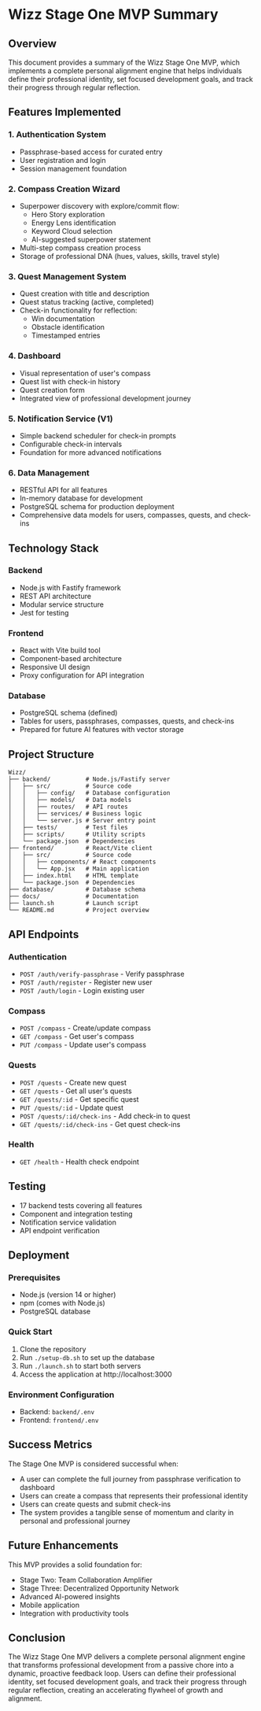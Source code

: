 # Wizz Stage One MVP Summary

## Overview

This document provides a summary of the Wizz Stage One MVP, which implements a complete personal alignment engine that helps individuals define their professional identity, set focused development goals, and track their progress through regular reflection.

## Features Implemented

### 1. Authentication System
- Passphrase-based access for curated entry
- User registration and login
- Session management foundation

### 2. Compass Creation Wizard
- Superpower discovery with explore/commit flow:
  - Hero Story exploration
  - Energy Lens identification
  - Keyword Cloud selection
  - AI-suggested superpower statement
- Multi-step compass creation process
- Storage of professional DNA (hues, values, skills, travel style)

### 3. Quest Management System
- Quest creation with title and description
- Quest status tracking (active, completed)
- Check-in functionality for reflection:
  - Win documentation
  - Obstacle identification
  - Timestamped entries

### 4. Dashboard
- Visual representation of user's compass
- Quest list with check-in history
- Quest creation form
- Integrated view of professional development journey

### 5. Notification Service (V1)
- Simple backend scheduler for check-in prompts
- Configurable check-in intervals
- Foundation for more advanced notifications

### 6. Data Management
- RESTful API for all features
- In-memory database for development
- PostgreSQL schema for production deployment
- Comprehensive data models for users, compasses, quests, and check-ins

## Technology Stack

### Backend
- Node.js with Fastify framework
- REST API architecture
- Modular service structure
- Jest for testing

### Frontend
- React with Vite build tool
- Component-based architecture
- Responsive UI design
- Proxy configuration for API integration

### Database
- PostgreSQL schema (defined)
- Tables for users, passphrases, compasses, quests, and check-ins
- Prepared for future AI features with vector storage

## Project Structure

```
Wizz/
├── backend/          # Node.js/Fastify server
│   ├── src/          # Source code
│   │   ├── config/   # Database configuration
│   │   ├── models/   # Data models
│   │   ├── routes/   # API routes
│   │   ├── services/ # Business logic
│   │   └── server.js # Server entry point
│   ├── tests/        # Test files
│   ├── scripts/      # Utility scripts
│   └── package.json  # Dependencies
├── frontend/         # React/Vite client
│   ├── src/          # Source code
│   │   ├── components/ # React components
│   │   └── App.jsx   # Main application
│   ├── index.html    # HTML template
│   └── package.json  # Dependencies
├── database/         # Database schema
├── docs/             # Documentation
├── launch.sh         # Launch script
└── README.md         # Project overview
```

## API Endpoints

### Authentication
- `POST /auth/verify-passphrase` - Verify passphrase
- `POST /auth/register` - Register new user
- `POST /auth/login` - Login existing user

### Compass
- `POST /compass` - Create/update compass
- `GET /compass` - Get user's compass
- `PUT /compass` - Update user's compass

### Quests
- `POST /quests` - Create new quest
- `GET /quests` - Get all user's quests
- `GET /quests/:id` - Get specific quest
- `PUT /quests/:id` - Update quest
- `POST /quests/:id/check-ins` - Add check-in to quest
- `GET /quests/:id/check-ins` - Get quest check-ins

### Health
- `GET /health` - Health check endpoint

## Testing

- 17 backend tests covering all features
- Component and integration testing
- Notification service validation
- API endpoint verification

## Deployment

### Prerequisites
- Node.js (version 14 or higher)
- npm (comes with Node.js)
- PostgreSQL database

### Quick Start
1. Clone the repository
2. Run `./setup-db.sh` to set up the database
3. Run `./launch.sh` to start both servers
4. Access the application at http://localhost:3000

### Environment Configuration
- Backend: `backend/.env`
- Frontend: `frontend/.env`

## Success Metrics

The Stage One MVP is considered successful when:
- A user can complete the full journey from passphrase verification to dashboard
- Users can create a compass that represents their professional identity
- Users can create quests and submit check-ins
- The system provides a tangible sense of momentum and clarity in personal and professional journey

## Future Enhancements

This MVP provides a solid foundation for:
- Stage Two: Team Collaboration Amplifier
- Stage Three: Decentralized Opportunity Network
- Advanced AI-powered insights
- Mobile application
- Integration with productivity tools

## Conclusion

The Wizz Stage One MVP delivers a complete personal alignment engine that transforms professional development from a passive chore into a dynamic, proactive feedback loop. Users can define their professional identity, set focused development goals, and track their progress through regular reflection, creating an accelerating flywheel of growth and alignment.